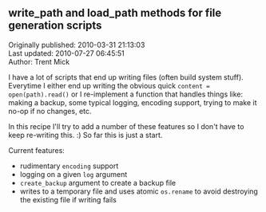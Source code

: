 ## write_path and load_path methods for file generation scripts  
Originally published: 2010-03-31 21:13:03  
Last updated: 2010-07-27 06:45:51  
Author: Trent Mick  
  
I have a lot of scripts that end up writing files (often build system stuff). Everytime I either end up writing the obvious quick `content = open(path).read()` or I re-implement a function that handles things like: making a backup, some typical logging, encoding support, trying to make it no-op if no changes, etc.

In this recipe I'll try to add a number of these features so I don't have to keep re-writing this. :) So far this is just a start.

Current features:

- rudimentary `encoding` support
- logging on a given `log` argument
- `create_backup` argument to create a backup file
- writes to a temporary file and uses atomic `os.rename` to avoid destroying the existing file if writing fails
